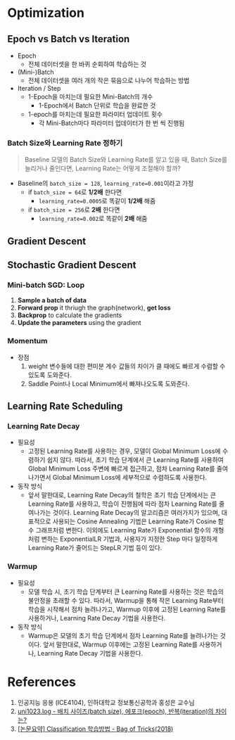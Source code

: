 # Optimization

## Epoch vs Batch vs Iteration

- Epoch
    - 전체 데이터셋을 한 바퀴 순회하여 학습하는 것
- (Mini-)Batch
    - 전체 데이터셋을 여러 개의 작은 묶음으로 나누어 학습하는 방법
- Iteration / Step
    - 1-Epoch을 마치는데 필요한 Mini-Batch의 개수
        - 1-Epoch에서 Batch 단위로 학습을 완료한 것
    - 1-epoch를 마치는데 필요한 파라미터 업데이트 횟수
        - 각 Mini-Batch마다 파라미터 업데이터가 한 번 씩 진행됨

### Batch Size와 Learning Rate 정하기

> Baseline 모델의 Batch Size와 Learning Rate를 알고 있을 때, Batch Size를 늘리거나 줄인다면, Learning Rate는 어떻게 조절해야 할까?

- Baseline의 `batch_size = 128`, `learning_rate=0.001`이라고 가정
    - if `batch_size = 64`로 **1/2배** 한다면
        - `learning_rate=0.0005`로 똑같이 **1/2배** 해줌
    - if `batch_size = 256`로 **2배** 한다면
        - `learning_rate=0.002`로 똑같이 **2배** 해줌

## Gradient Descent

## Stochastic Gradient Descent
### Mini-batch SGD: Loop
1. **Sample a batch of data**
2. **Forward prop** it thriugh the graph(network), **get loss**
3. **Backprop** to calculate the gradients
4. **Update the parameters** using the gradient

### Momentum
- 장점
    1. weight 변수들에 대한 편미분 계수 값들의 차이가 클 때에도 빠르게 수렴할 수 있도록 도와준다.
    2. Saddle Point나 Local Minimum에서 빠져나오도록 도와준다.

## Learning Rate Scheduling

### Learning Rate Decay
- 필요성
    - 고정된 Learning Rate를 사용하는 경우, 모델이 Global Minimum Loss에 수렴하기 쉽지 않다. 따라서, 초기 학습 단계에서 큰 Learning Rate를 사용하여 Global Minimum Loss 주변에 빠르게 접근하고, 점차 Learning Rate를 줄여나가면서 Global Minimum Loss에 세부적으로 수렴하도록 사용한다.
- 동작 방식
    - 앞서 말한대로, Learning Rate Decay의 철학은 초기 학습 단계에서는 큰 Learning Rate를 사용하고, 학습이 진행됨에 따라 점차 Learning Rate를 줄여나가는 것이다. Learning Rate Decay의 알고리즘은 여러가지가 있으며, 대표적으로 사용되는 Cosine Annealing 기법은 Learning Rate가 Cosine 함수 그래프처럼 변한다. 이외에도 Learning Rate가 Exponential 함수의 개형처럼 변하는 ExponentialLR 기법과, 사용자가 지정한 Step 마다 일정하게 Learning Rate가 줄어드는 StepLR 기법 등이 있다.

### Warmup
- 필요성
    - 모델 학습 시, 초기 학습 단계부터 큰 Learning Rate를 사용하는 것은 학습의 불안정을 초래할 수 있다. 따라서, Warmup을 통해 작은 Learning Rate부터 학습을 시작해서 점차 늘려나가고, Warmup 이후에 고정된 Learning Rate를 사용하거나, Learning Rate Decay 기법을 사용한다.
- 동작 방식
    - Warmup은 모델의 초기 학습 단계에서 점차 Learning Rate를 늘려나가는 것이다. 앞서 말한대로, Warmup 이후에는 고정된 Learning Rate를 사용하거나, Learning Rate Decay 기법을 사용한다.

# References

1. 인공지능 응용 (ICE4104), 인하대학교 정보통신공학과 홍성은 교수님
2. [uni1023.log - 배치 사이즈(batch size), 에포크(epoch), 반복(iteration)의 차이는?](https://velog.io/@uni1023/%EB%B0%B0%EC%B9%98-%EC%82%AC%EC%9D%B4%EC%A6%88batch-size-%EC%97%90%ED%8F%AC%ED%81%ACepoch-%EB%B0%98%EB%B3%B5iteration%EC%9D%98-%EC%B0%A8%EC%9D%B4%EB%8A%94)
3. [[논문요약] Classification 학습방법 - Bag of Tricks(2018)](https://kmhana.tistory.com/25)
